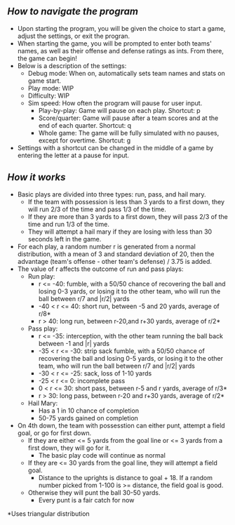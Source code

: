 *How to navigate the program*
-
- Upon starting the program, you will be given the choice to start a game, adjust the settings, or exit the progran.
- When starting the game, you will be prompted to enter both teams' names, as well as their offense and defense ratings as ints. From there, the game can begin!
- Below is a description of the settings:
    - Debug mode: When on, automatically sets team names and stats on game start.
    - Play mode: WIP
    - Difficulty: WIP
    - Sim speed: How often the program will pause for user input.
      - Play-by-play: Game will pause on each play. Shortcut: p
      - Score/quarter: Game will pause after a team scores and at the end of each quarter. Shortcut: q
      - Whole game: The game will be fully simulated with no pauses, except for overtime. Shortcut: g
- Settings with a shortcut can be changed in the middle of a game by entering the letter at a pause for input. 

*How it works*
-
- Basic plays are divided into three types: run, pass, and hail mary.
  - If the team with possession is less than 3 yards to a first down, they will run 2/3 of the time and pass 1/3 of the time.
  - If they are more than 3 yards to a first down, they will pass 2/3 of the time and run 1/3 of the time.
  - They will attempt a hail mary if they are losing with less than 30 seconds left in the game.
- For each play, a random number r is generated from a normal distribution, with a mean of 3 and standard deviation of 20, then the advantage (team's offense - other team's defense) / 3.75 is added.
- The value of r affects the outcome of run and pass plays:
  - Run play:
    - r <= -40: fumble, with a 50/50 chance of recovering the ball and losing 0-3 yards, or losing it to the other team, who will run the ball between r/7 and |r/2| yards
    - -40 < r <= 40: short run, between -5 and 20 yards, average of r/8*
    - r > 40: long run, between r-20,and r+30 yards, average of r/2*
  - Pass play:
    - r <= -35: interception, with the other team running the ball back between -1 and |r| yards
    - -35 < r <= -30: strip sack fumble, with a 50/50 chance of recovering the ball and losing 0-5 yards, or losing it to the other team, who will run the ball between r/7 and |r/2| yards
    - -30 < r <= -25: sack, loss of 1-10 yards
    - -25 < r <= 0: incomplete pass
    - 0 < r <= 30: short pass, between r-5 and r yards, average of r/3*
    - r > 30: long pass, between r-20 and r+30 yards, average of r/2*
  - Hail Mary:
      - Has a 1 in 10 chance of completion
      - 50-75 yards gained on completion
- On 4th down, the team with possesstion can either punt, attempt a field goal, or go for first down.
    - If they are either <= 5 yards from the goal line or <= 3 yards from a first down, they will go for it.
        - The basic play code will continue as normal
    - If they are <= 30 yards from the goal line, they will attempt a field goal.
        - Distance to the uprights is distance to goal + 18. If a random number picked from 1-100 is >= distance, the field goal is good.
    - Otherwise they will punt the ball 30-50 yards.
        - Every punt is a fair catch for now
 

*Uses triangular distribution
